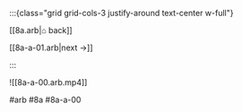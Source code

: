 :::{class="grid grid-cols-3 justify-around text-center w-full"}
<span/>

[[8a.arb|⌂ back]]

[[8a-a-01.arb|next →]]

:::

![[8a-a-00.arb.mp4]]

#arb #8a #8a-a-00

